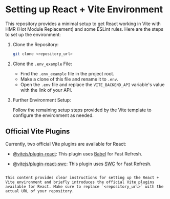 # Setting up React + Vite Environment

This repository provides a minimal setup to get React working in Vite with HMR (Hot Module Replacement) and some ESLint rules. Here are the steps to set up the environment:

1. Clone the Repository:

   ```bash
   git clone <repository_url>
   ```

2. Clone the `.env_example` File:

   - Find the `.env_example` file in the project root.
   - Make a clone of this file and rename it to `.env`.
   - Open the `.env` file and replace the `VITE_BACKEND_API` variable's value with the link of your API.

3. Further Environment Setup:

   Follow the remaining setup steps provided by the Vite template to configure the environment as needed.

## Official Vite Plugins

Currently, two official Vite plugins are available for React:

- [@vitejs/plugin-react](https://github.com/vitejs/vite-plugin-react/blob/main/packages/plugin-react/README.md): This plugin uses [Babel](https://babeljs.io/) for Fast Refresh.

- [@vitejs/plugin-react-swc](https://github.com/vitejs/vite-plugin-react-swc): This plugin uses [SWC](https://swc.rs/) for Fast Refresh.
```

This content provides clear instructions for setting up the React + Vite environment and briefly introduces the official Vite plugins available for React. Make sure to replace `<repository_url>` with the actual URL of your repository.